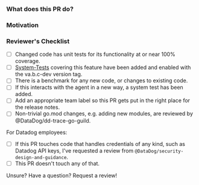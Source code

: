 <!--
* New contributors are highly encouraged to read our
  [CONTRIBUTING](/CONTRIBUTING.md) documentation.
* Commit and PR titles should be prefixed with the general area of the pull request's change.

-->
### What does this PR do?

<!--
* A brief description of the change being made with this pull request.
* If the description here cannot be expressed in a succinct form, consider
  opening multiple pull requests instead of a single one.
-->

### Motivation

<!--
* What inspired you to submit this pull request?
* Link any related GitHub issues or PRs here.
* If this resolves a GitHub issue, include "Fixes #XXXX" to link the issue and auto-close it on merge.
-->

### Reviewer's Checklist
<!--
* Authors can use this list as a reference to ensure that there are no problems
  during the review but the signing off is to be done by the reviewer(s).
-->

- [ ] Changed code has unit tests for its functionality at or near 100% coverage.
- [ ] [System-Tests](https://github.com/DataDog/system-tests/) covering this feature have been added and enabled with the va.b.c-dev version tag.
- [ ] There is a benchmark for any new code, or changes to existing code.
- [ ] If this interacts with the agent in a new way, a system test has been added.
- [ ] Add an appropriate team label so this PR gets put in the right place for the release notes.
- [ ] Non-trivial go.mod changes, e.g. adding new modules, are reviewed by @DataDog/dd-trace-go-guild.

For Datadog employees:

- [ ] If this PR touches code that handles credentials of any kind, such as Datadog API keys, I've requested a review from `@DataDog/security-design-and-guidance`.
- [ ] This PR doesn't touch any of that.

Unsure? Have a question? Request a review!
